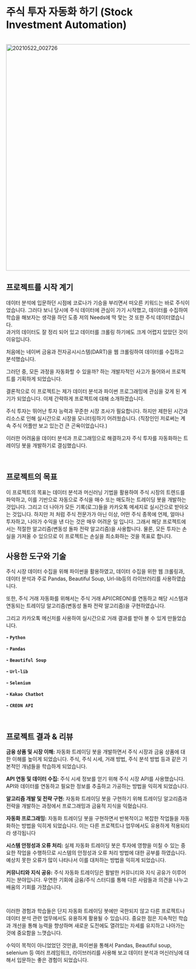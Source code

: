 # 주식 투자 자동화 하기 (Stock Investment Automation)

<br/>

<img width="619" alt="20210522_002726" src="https://user-images.githubusercontent.com/57824945/119161739-9b65d380-ba94-11eb-83ba-3fa6f9a882d0.png">

<br/>

## 프로젝트를 시작 계기


데이터 분석에 입문하던 시점에 코로나가 기승을 부리면서 떠오른 키워드는 바로 주식이었습니다. 그러다 보니 당시에 주식 데이터에 관심이 가기 시작했고,  데이터를 수집하여 학습을 해보자는 생각을 하던 도중  저의 Needs에 딱 맞는 것 또한 주식 데이터였습니다.  
과거의 데이터도 잘 정리 되어 있고 데이터를 크롤링 하기에도 크게 어렵지 았았던 것이 이유입니다.

처음에는 네이버 금융과 전자공시시스템(DART)을 웹 크롤링하여 데이터를 수집하고 분석했습니다.

그러던 중, 모든 과정을 자동화할 수 있을까? 하는 개발자적인 사고가 들어와서 프로젝트를 기획하게 되었습니다.

결론적으로 이 프로젝트는 제가 데이터 분석과 파이썬 프로그래밍에 관심을 갖게 된 계기가 되었습니다. 이제 간략하게 프로젝트에 대해 소개하겠습니다.

주식 투자는 뛰어난 투자 능력과 꾸준한 시장 조사가 필요합니다. 하지만 제한된 시간과 리소스로 인해 실시간으로 시장을 모니터링하기 어려웠습니다. (직장인인 저로써는 계속 주식 어플만 보고 있는건 큰 곤욕이었습니다.)

이러한 어려움을 데이터 분석과 프로그래밍으로 해결하고자 주식 투자를 자동화하는 트레이딩 봇을 개발하기로 결심했습니다.

 
<br/>


## 프로젝트의 목표

이 프로젝트의 목표는 데이터 분석과 머신러닝 기법을 활용하여 주식 시장의 트렌드를 파악하고, 이를 기반으로 자동으로 주식을 매수 또는 매도하는 트레이딩 봇을 개발하는 것입니다. 
그리고 더 나아가 모든 기록(로그)들을 카카오톡 메세지로 실시간으로 받아오는 것입니다. 하지만 저 처럼 주식 전문가가 아닌 이상, 어떤 주식 종목에 언제, 얼마나 투자하고, 나아가 수익을 낸 다는 것은 매우 어려운 일 입니다. 
그래서 해당 프로젝트에서는 적절한 알고리즘(변동성 돌파 전략 알고리즘)을 사용합니다.
물론, 모든 투자는 손실을 가져올 수 있으므로 이 프로젝트는 손실을 최소화하는 것을 목표로 합니다.


## 사용한 도구와 기술

주식 시장 데이터 수집을 위해 파이썬을 활용하였고, 데이터 수집을 위한 웹 크롤링과, 데이터 분석과 주로 Pandas, Beautiful Soup, Url-lib등의 라이브러리를 사용하였습니다.

또한, 주식 거래 자동화를 위해서는 주식 거래 API(CREON)를 연동하고 해당 시스템과 연동되는 트레이딩 알고리즘(변동성 돌파 전략 알고리즘)을 구현하였습니다.

그리고 카카오톡 메신저를 사용하여 실시간으로 거래 결과를 받아 볼 수 있게 만들었습니다.


**- `Python`**

**- `Pandas`**

**- `Beautiful Soup`**

**- `Url-lib`**

**- `Selenium`**

**- `Kakao Chatbot`**

**- `CREON API`**


 <br/>

## 프로젝트 결과 & 리뷰

**금융 상품 및 시장 이해:** 자동화 트레이딩 봇을 개발하면서 주식 시장과 금융 상품에 대한 이해를 높이게 되었습니다. 주식, 주식 시세, 거래 방법, 주식 분석 방법 등과 같은 기본적인 개념들을 학습하게 되었습니다.

**API 연동 및 데이터 수집:** 주식 시세 정보를 얻기 위해 주식 시장 API를 사용했습니다. API와 데이터를 연동하고 필요한 정보를 추출하고 가공하는 방법을 익히게 되었습니다.

**알고리즘 개발 및 전략 구현:** 자동화 트레이딩 봇을 구현하기 위해 트레이딩 알고리즘과 전략을 개발하는 과정에서 프로그래밍과 금융적 지식을 익혔습니다. 

**자동화 프로그래밍:** 자동화 트레이딩 봇을 구현하면서 반복적이고 복잡한 작업들을 자동화하는 방법을 익히게 되었습니다. 이는 다른 프로젝트나 업무에서도 유용하게 적용되리라 생각됩니다

**시스템 안정성과 오류 처리:** 실제 자동화 트레이딩 봇은 투자에 영향을 미칠 수 있는 중요한 작업을 수행하므로 시스템의 안정성과 오류 처리 방법에 대한 공부를 하였습니다. 예상치 못한 오류가 많이 나타나서 이를  대처하는 방법을 익히게 되었습니다.

**커뮤니티와 지식 공유:** 주식 자동화 트레이딩은 활발한 커뮤니티와 지식 공유가 이루어지는 분야입니다. 우연한 기회에 금융/주식 스터디를 통해 다른 사람들과 의견을 나누고 배움의 기회를 가졌습니다.

<br/>

이러한 경험과 학습들은 단지 자동화 트레이딩 봇에만 국한되지 않고 다른 프로젝트나 데이터 분석 관련 업무에서도 유용하게 활용될 수 있습니다. 중요한 점은 지속적인 학습과 개선을 통해 능력을 향상하며 새로운 도전에도 열려있는 자세를 유지하고 나아가는 것에 중요함을 느꼇습니다.


수익이 목적이 아니었었던 것만큼, 파이썬을 통해서 Pandas, Beautiful soup, selenium 등 여러 프레임워크, 라이브러리를 사용해 보고 데이터 분석과 머신러닝에 대해서 입문하는 좋은 경험이 되었습니다.

